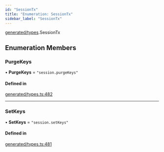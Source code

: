 ```yaml
---
id: "SessionTx"
title: "Enumeration: SessionTx"
sidebar_label: "SessionTx"
---
```


[generated/types](../../../../modules/Generated/Types/Types.md).SessionTx

## Enumeration Members

### PurgeKeys

• **PurgeKeys** = ``"session.purgeKeys"``

#### Defined in

[generated/types.ts:482](https://github.com/PolymeshAssociation/polymesh-sdk/blob/de58d40fd/src/generated/types.ts#L482)

___

### SetKeys

• **SetKeys** = ``"session.setKeys"``

#### Defined in

[generated/types.ts:481](https://github.com/PolymeshAssociation/polymesh-sdk/blob/de58d40fd/src/generated/types.ts#L481)
